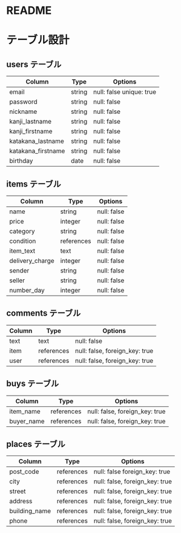 # README

# テーブル設計

## users テーブル

| Column             | Type   | Options                 |
| ------------------ | ------ | ------------------------|
| email              | string | null: false unique: true|
| password           | string | null: false             |
| nickname           | string | null: false             |
| kanji_lastname     | string | null: false             |
| kanji_firstname    | string | null: false             |
| katakana_lastname  | string | null: false             |
| katakana_firstname | string | null: false             |
| birthday           | date   | null: false             | 

## items テーブル

| Column         | Type       | Options                       |
| ---------------| ---------- | ------------------------------|
| name           | string     | null: false                   |
| price          | integer    | null: false                   |
| category       | string     | null: false                   |
| condition      | references | null: false                   |
| item_text      | text       | null: false                   |
| delivery_charge| integer    | null: false                   |
| sender         | string     | null: false                   |
| seller         | string     | null: false                   |
| number_day     | integer    | null: false                   |

## comments テーブル

| Column    | Type       | Options                        |
| ----------| ---------- | ------------------------------ |
| text      | text       | null: false                    |
| item      | references | null: false, foreign_key: true |
| user      | references | null: false, foreign_key: true |

## buys テーブル

| Column    | Type       | Options                        |
| ----------| ---------- | ------------------------------ |
| item_name | references | null: false, foreign_key: true |
| buyer_name| references | null: false, foreign_key: true |

## places テーブル

| Column       | Type       | Options                        |
| -------------| ---------- | ------------------------------ |
| post_code    | references | null: false  foreign_key: true |
| city         | references | null: false, foreign_key: true |
| street       | references | null: false, foreign_key: true |
| address      | references | null: false, foreign_key: true |
| building_name| references | null: false, foreign_key: true |
| phone        | references | null: false, foreign_key: true |